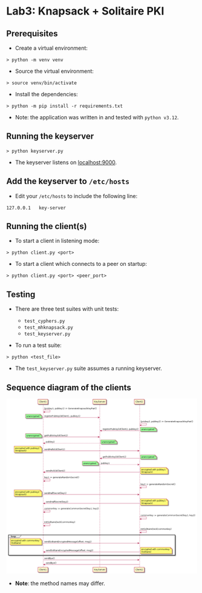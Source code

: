 # Lab3: Knapsack + Solitaire PKI

## Prerequisites

- Create a virtual environment:

```shell
> python -m venv venv
```

- Source the virtual environment:

```shell
> source venv/bin/activate
```

- Install the dependencies:

```shell
> python -m pip install -r requirements.txt
```

- Note: the application was written in and tested with `python v3.12`.

## Running the keyserver

```shell
> python keyserver.py
```

- The keyserver listens on <localhost:9000>.

## Add the keyserver to `/etc/hosts`

- Edit your `/etc/hosts` to include the following line:

```plain
127.0.0.1   key-server
```

## Running the client(s)

- To start a client in listening mode:

```shell
> python client.py <port>
```

- To start a client which connects to a peer on startup:

```shell
> python client.py <port> <peer_port>
```

## Testing

- There are three test suites with unit tests:
  - `test_cyphers.py`
  - `test_mhknapsack.py`
  - `test_keyserver.py`

- To run a test suite:

```shell
> python <test_file>
```

- The `test_keyserver.py` suite assumes a running keyserver.

## Sequence diagram of the clients

![sequence_diagram](sequence_diagram.png)

- **Note**: the method names may differ.
